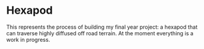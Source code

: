 # Hexapod

This represents the process of building my final year project: a hexapod that can traverse highly diffused off road terrain.
At the moment everything is a work in progress.
